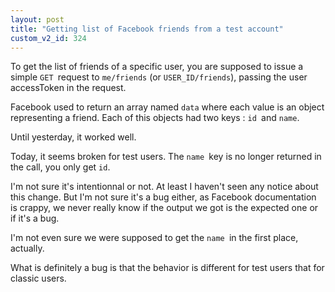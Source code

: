 ```yaml
---
layout: post
title: "Getting list of Facebook friends from a test account"
custom_v2_id: 324
---
```


To get the list of friends of a specific user, you are supposed to issue a
simple `GET `request to `me/friends` (or `USER_ID/friends`), passing the user
accessToken in the request.

Facebook used to return an array named `data` where each value is an object
representing a friend. Each of this objects had two keys : `id `and `name`.

Until yesterday, it worked well.

Today, it seems broken for test users. The `name `key is no longer returned in
the call, you only get `id`.

I'm not sure it's intentionnal or not. At least I haven't seen any notice
about this change. But I'm not sure it's a bug either, as Facebook
documentation is crappy, we never really know if the output we got is the
expected one or if it's a bug.

I'm not even sure we were supposed to get the `name `in the first place,
actually.

What is definitely a bug is that the behavior is different for test users that
for classic users.

